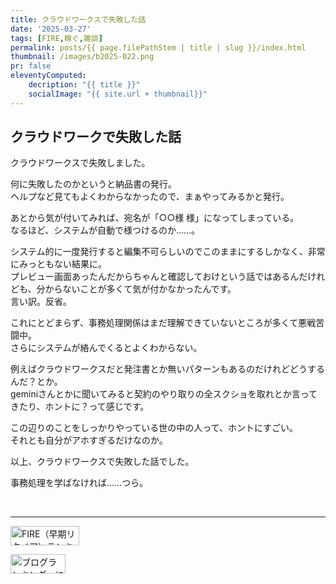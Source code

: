 ```yaml
---
title: クラウドワークスで失敗した話
date: '2025-03-27'
tags: [FIRE,稼ぐ,雑談]
permalink: posts/{{ page.filePathStem | title | slug }}/index.html
thumbnail: /images/b2025-022.png
pr: false
eleventyComputed:
    decription: "{{ title }}"
    socialImage: "{{ site.url + thumbnail}}"
---
```



## クラウドワークで失敗した話

クラウドワークスで失敗しました。

何に失敗したのかというと納品書の発行。<br/>
ヘルプなど見てもよくわからなかったので、まぁやってみるかと発行。

あとから気が付いてみれば、宛名が「○○様 様」になってしまっている。<br/>
なるほど、システムが自動で様つけるのか……。<br/>

システム的に一度発行すると編集不可らしいのでこのままにするしかなく、非常にみっともない結果に。<br/>
プレビュー画面あったんだからちゃんと確認しておけという話ではあるんだけれども、分からないことが多くて気が付かなかったんです。<br/>
言い訳。反省。

これにとどまらず、事務処理関係はまだ理解できていないところが多くて悪戦苦闘中。<br/>
さらにシステムが絡んでくるとよくわからない。<br/>

例えばクラウドワークスだと発注書とか無いパターンもあるのだけれどどうするんだ？とか。<br/>
geminiさんとかに聞いてみると契約のやり取りの全スクショを取れとか言ってきたり、ホントに？って感じです。<br/>

この辺りのことをしっかりやっている世の中の人って、ホントにすごい。<br/>
それとも自分がアホすぎるだけなのか。

以上、クラウドワークスで失敗した話でした。

事務処理を学ばなければ……つら。



<br/>
<hr/>

<a href="https://blog.with2.net/link/?id=2111205&cid=5493" title="FIRE（早期リタイア）ランキング"><img alt="FIRE（早期リタイア）ランキング" width="110" height="31" src="https://blog.with2.net/img/banner/c/banner_1/br_c_5493_1.gif"></a>

<a href="https://blogmura.com/ranking/in?p_cid=11188911" target="_blank"><img src="https://b.blogmura.com/88_31.gif" width="88" height="31" border="0" alt="ブログランキング・にほんブログ村へ" /></a>

<style>
.ac-icon { 
    width: 300px; display: inline-block; word-break: break-all; text-align: center; margin-right: 30px;
    img { object-fit: contain; width: 100%; height: 100%; }
}    
</style>